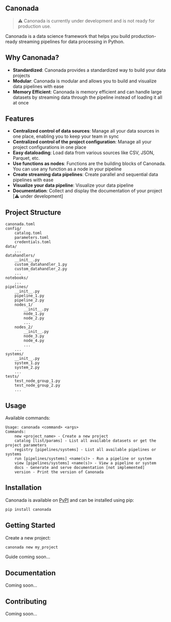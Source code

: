 ## Canonada
> ⚠️ Canonada is currently under development and is not ready for production use. 

Canonada is a data science framework that helps you build production-ready streaming pipelines for data processing in Python.

## Why Canonada?
- **Standardized**: Canonada provides a standardized way to build your data projects
- **Modular**: Canonada is modular and allows you to build and visualize data pipelines with ease
- **Memory Efficient**: Canonada is memory efficient and can handle large datasets by streaming data through the pipeline instead of loading it all at once

## Features
- **Centralized control of data sources**: Manage all your data sources in one place, enabling you to keep your team in sync
- **Centralized control of the project configuration**: Manage all your project configurations in one place
- **Easy dataloading**: Load data from various sources like CSV, JSON, Parquet, etc.
- **Use functions as nodes**: Functions are the building blocks of Canonada. You can use any function as a node in your pipeline
- **Create streaming data pipelines**: Create parallel and sequential data pipelines with ease
- **Visualize your data pipeline**: Visualize your data pipeline
- **Documentation**: Collect and display the documentation of your project [⚠️ under development]

## Project Structure
```
canonada.toml
config/
    catalog.toml
    parameters.toml
    credentials.toml
data/
    ...
datahandlers/
    __init__.py
    custom_datahandler_1.py
    custom_datahandler_2.py
    ...
notebooks/
    ...
pipelines/
    __init__.py
    pipeline_1.py
    pipeline_2.py
    nodes_1/
        __init__.py
        node_1.py
        node_2.py
        ...
    nodes_2/
        __init__.py
        node_3.py
        node_4.py
        ...
    ...
systems/
    __init__.py
    system_1.py
    system_2.py
    ...
tests/
    test_node_group_1.py
    test_node_group_2.py
    ...
```

## Usage
Available commands:
```
Usage: canonada <command> <args>
Commands:
    new <project_name> - Create a new project
    catalog [list/params] - List all available datasets or get the project parameters
    registry [pipelines/systems] - List all available pipelines or systems
    run [pipelines/systems] <name(s)> - Run a pipeline or system
    view [pipelines/systems] <name(s)> - View a pipeline or system
    docs - Generate and serve documentation [not implemented]
    version - Print the version of Canonada
```

## Installation
Canonada is available on [PyPI](https://pypi.org/project/canonada/) and can be installed using pip:
```bash
pip install canonada
```

## Getting Started
Create a new project:
```bash
canonada new my_project
```

Guide coming soon...

## Documentation
Coming soon...

## Contributing
Coming soon...
